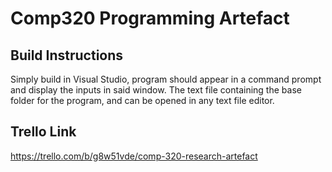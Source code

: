 # Comp320 Programming Artefact

## Build Instructions
Simply build in Visual Studio, program should appear in a command prompt and display the inputs in said window. The text file containing the base folder for the program, and can be opened in any text file editor.

## Trello Link
https://trello.com/b/g8w51vde/comp-320-research-artefact
